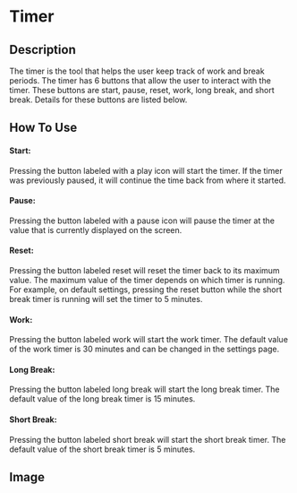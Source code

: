 # Timer

## Description
The timer is the tool that helps the user keep track of work and break periods.  The timer has 6 buttons that allow the user to interact with the timer.  These buttons are start, pause, reset, work, long break, and short break.  Details for these buttons are listed below.

## How To Use

#### Start:
Pressing the button labeled with a play icon will start the timer.  If the timer was previously paused, it will continue the time back from where it started.

#### Pause:
Pressing the button labeled with a pause icon will pause the timer at the value that is currently displayed on the screen.

#### Reset:
Pressing the button labeled reset will reset the timer back to its maximum value.  The maximum value of the timer depends on which timer is running.  For example, on default settings, pressing the reset button while the short break timer is running will set the timer to 5 minutes.

#### Work:
Pressing the button labeled work will start the work timer.  The default value of the work timer is 30 minutes and can be changed in the settings page.

#### Long Break:
Pressing the button labeled long break will start the long break timer.  The default value of the long break timer is 15 minutes.

#### Short Break:
Pressing the button labeled short break will start the short break timer.  The default value of the short break timer is 5 minutes.

## Image

